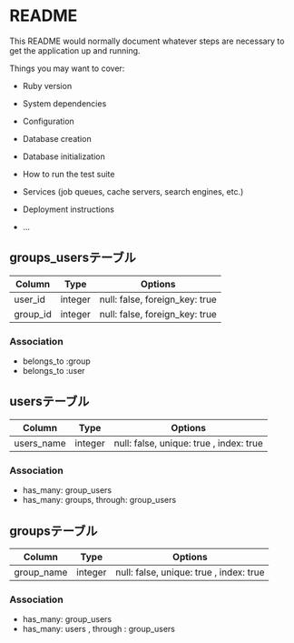 # README

This README would normally document whatever steps are necessary to get the
application up and running.

Things you may want to cover:

* Ruby version

* System dependencies

* Configuration

* Database creation

* Database initialization

* How to run the test suite

* Services (job queues, cache servers, search engines, etc.)

* Deployment instructions

* ...

## groups_usersテーブル

|Column|Type|Options|
|------|----|-------|
|user_id|integer|null: false, foreign_key: true|
|group_id|integer|null: false, foreign_key: true|

### Association
- belongs_to :group
- belongs_to :user

## usersテーブル
|Column|Type|Options|
|------|----|-------|
|users_name|integer|null: false, unique: true , index: true|

### Association
- has_many: group_users
- has_many: groups, through: group_users

## groupsテーブル
|Column|Type|Options|
|------|----|-------|
|group_name|integer|null: false, unique: true , index: true|

### Association
- has_many: group_users
- has_many: users , through : group_users
